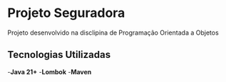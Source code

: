 # Projeto Seguradora 

Projeto desenvolvido na disclipina de Programação Orientada a Objetos 

## Tecnologias Utilizadas
-**Java 21+**
-**Lombok**
-**Maven**



